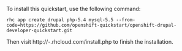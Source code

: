 To install this quickstart, use the following command:
	
	rhc app create drupal php-5.4 mysql-5.5 --from-code=https://github.com/openshift-quickstart/openshift-drupal-developer-quickstart.git
	
Then visit http://<YourApp>-<YourDomain>.rhcloud.com/install.php to finish the installation.
